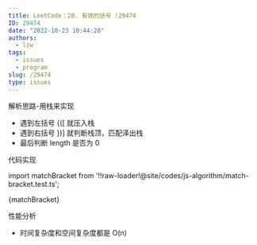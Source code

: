 ```yaml
---
title: LeetCode：20. 有效的括号 !29474
ID: 29474
date: "2022-10-23 10:44:20"
authors:
  - lzw
tags:
  - issues
  - program
slug: /29474
type: issues
---
```


解析思路-用栈来实现

- 遇到左括号 {([ 就压入栈
- 遇到右括号 })] 就判断栈顶，匹配泽出栈
- 最后判断 length 是否为 0

代码实现

import matchBracket from '!!raw-loader!@site/codes/js-algorithm/match-bracket.test.ts';

<JsDemo lang='ts'>{matchBracket}</JsDemo>

性能分析

- 时间复杂度和空间复杂度都是 O(n)

